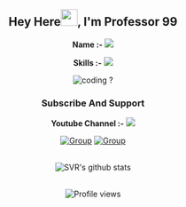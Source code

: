 <div align="center">
<h2>Hey Here<img src="https://github.com/Mo-Tech-MRK-YT/Mo-Tech-MRK-YT/blob/main/gifs/Hi.gif" width="30px">, I'm Professor 99</h2>

<div align="center" width="50">

**Name :-** <img src="https://badgen.net/badge/Mrk/YT/FF33FF?icon=awesome&labelColor=0080FF"></a>

**Skills :-** <img src="https://badgen.net/badge/Python/☑️/purple?icon=terminal&labelColor=red"></a>

<img src="https://github.com/Mo-Tech-MRK-YT/Mo-Tech-MRK-YT/blob/main/gifs/coding.gif" alt="coding ?">

### Subscribe And Support

**Youtube Channel :-** <a href="https://youtube.com/channel/UCmGBpXoM-OEm-FacOccVKgQ"><img src="https://img.shields.io/badge/Mo-Tech-FF3333.svg?logo=youtube&logoColor=FF3333"></a>

[![Group](https://badgen.net/badge/🔊%20Telegram%20/Group/Black)](https://telegram.dog/mo_Tech_Group)  [![Group](https://badgen.net/badge/🔊%20Telegram%20/Channel/Black)](https://telegram.dog/mo_Tech_YT)

<br><img src="https://github-readme-stats.vercel.app/api?username=Mo-Tech-MRK-YT&hide=prs,issues&show_icons=true&title_color=2979FF&text_color=000000&icon_color=2979FF&bg_color=ffffff" alt="SVR's github stats">

<br><img src="https://gpvc.arturio.dev/Mo-Tech-MRK-YT" alt="Profile views">

</div>
